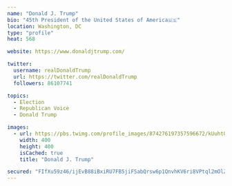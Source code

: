 ```yaml
---
name: "Donald J. Trump"
bio: "45th President of the United States of America🇺🇸"
location: Washington, DC
type: "profile"
heat: 568

website: https://www.donaldjtrump.com/

twitter:
  username: realDonaldTrump
  url: https://twitter.com/realDonaldTrump
  followers: 86107741

topics:
  - Election
  - Republican Voice
  - Donald Trump

images:
  - url: https://pbs.twimg.com/profile_images/874276197357596672/kUuht00m_400x400.jpg
    width: 400
    height: 400
    isCached: true
    title: "Donald J. Trump"

secured: "FIfXu59z46/ijEvB88iBxiRU7FB5jiFSabQrsw6p1QnvhKV6ri8VPtql2mOlZ/GkE8heUjkFxh5GLgrGkJqhWnOZm3dswV0EMIDiTy6x0kFuq/U8ahSPBGdH8bT+K1xtzWCTYL1Xc1wRcSbeczSNJRr/afZJ9G9vBFBa95n0uCXcJBlCG+E/nPK1Dv36KTvLADYBP5Grw7durKbe6geU8XZKKLbR3694XirurBBiWFdV/UX6AWUs/qtRMcpcX46sWGPdyXTO952QYCSvzaRi4ekEQL9Jwj8XlpUHURrZmY+adda8lPcu8vvPlYqqR2YoxUB+0FQce6cJelXL0l6YpmJl8iSQYevaPB4vRX8iUkle6qQSZTqGayGPAejnvpoD;dqJN8gmpouWqT5N4/QYoXg=="
---
```



